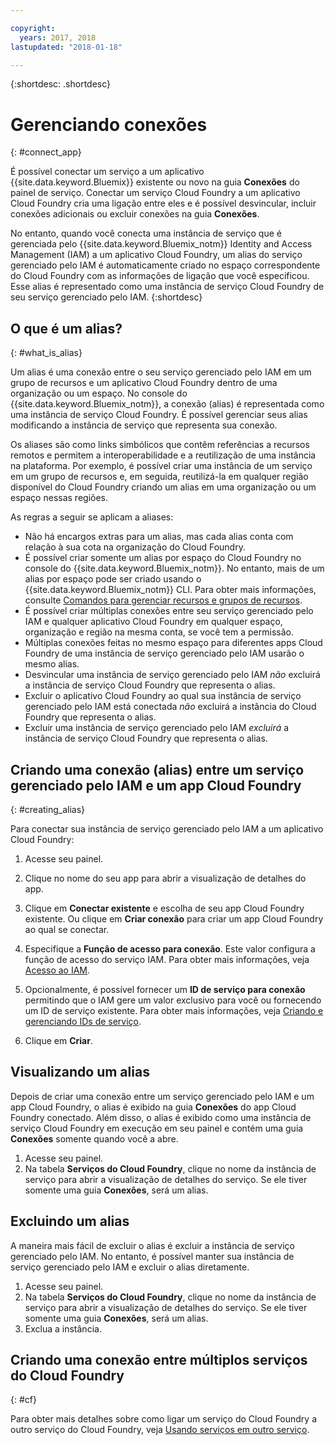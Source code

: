 ```yaml
---

copyright:
  years: 2017, 2018
lastupdated: "2018-01-18"

---
```


{:shortdesc: .shortdesc}

# Gerenciando conexões
{: #connect_app}

É possível conectar um serviço a um aplicativo {{site.data.keyword.Bluemix}} existente ou novo na guia **Conexões** do painel de serviço. Conectar um serviço Cloud Foundry a um aplicativo Cloud Foundry cria uma ligação entre eles e é possível desvincular, incluir conexões adicionais ou excluir conexões na guia **Conexões**.

No entanto, quando você conecta uma instância de serviço que é gerenciada pelo {{site.data.keyword.Bluemix_notm}} Identity and Access Management (IAM) a um aplicativo Cloud Foundry, um alias do serviço gerenciado pelo IAM é automaticamente criado no espaço correspondente do Cloud Foundry com as informações de ligação que você especificou. Esse alias é representado como uma instância de serviço Cloud Foundry de seu serviço gerenciado pelo IAM.
{:shortdesc}

## O que é um alias?
{: #what_is_alias}

Um alias é uma conexão entre o seu serviço gerenciado pelo IAM em um grupo de recursos e um aplicativo Cloud Foundry dentro de uma organização ou um espaço. No console do {{site.data.keyword.Bluemix_notm}}, a conexão (alias) é representada como uma instância de serviço Cloud Foundry. É possível gerenciar seus alias modificando a instância de serviço que representa sua conexão.

Os aliases são como links simbólicos que contêm referências a recursos remotos e permitem a interoperabilidade e a reutilização de uma instância na plataforma. Por exemplo, é possível criar uma instância de um serviço em um grupo de recursos e, em seguida, reutilizá-la em qualquer região disponível do Cloud Foundry criando um alias em uma organização ou um espaço nessas regiões.

As regras a seguir se aplicam a aliases:

* Não há encargos extras para um alias, mas cada alias conta com relação à sua cota na organização do Cloud Foundry.
* É possível criar somente um alias por espaço do Cloud Foundry no console do {{site.data.keyword.Bluemix_notm}}. No entanto, mais de um alias por espaço pode ser criado usando o {{site.data.keyword.Bluemix_notm}} CLI. Para obter mais informações, consulte [Comandos para gerenciar recursos e grupos de recursos](/docs/cli/reference/bluemix_cli/bx_cli.html#commands-for-managing-resource-groups-and-resources).
* É possível criar múltiplas conexões entre seu serviço gerenciado pelo IAM e qualquer aplicativo Cloud Foundry em qualquer espaço, organização e região na mesma conta, se você tem a permissão.
* Múltiplas conexões feitas no mesmo espaço para diferentes apps Cloud Foundry de uma instância de serviço gerenciado pelo IAM usarão o mesmo alias.
* Desvincular uma instância de serviço gerenciado pelo IAM *não* excluirá a instância de serviço Cloud Foundry que representa o alias.
* Excluir o aplicativo Cloud Foundry ao qual sua instância de serviço gerenciado pelo IAM está conectada *não* excluirá a instância do Cloud Foundry que representa o alias.
* Excluir uma instância de serviço gerenciado pelo IAM *excluirá* a instância de serviço Cloud Foundry que representa o alias.

## Criando uma conexão (alias) entre um serviço gerenciado pelo IAM e um app Cloud Foundry
{: #creating_alias}

Para conectar sua instância de serviço gerenciado pelo IAM a um aplicativo Cloud Foundry:

1. Acesse seu painel.

2. Clique no nome do seu app para abrir a visualização de detalhes do app.

3. Clique em **Conectar existente** e escolha de seu app Cloud Foundry existente. Ou clique em **Criar conexão** para criar um app Cloud Foundry ao qual se conectar.

4. Especifique a **Função de acesso para conexão**. Este valor configura a função de acesso do serviço IAM. Para obter mais informações, veja [Acesso ao IAM](/docs/iam/users_roles.html#userroles).

5. Opcionalmente, é possível fornecer um **ID de serviço para conexão** permitindo que o IAM gere um valor exclusivo para você ou fornecendo um ID de serviço existente. Para obter mais informações, veja [Criando e gerenciando IDs de serviço](https://console.stage1.bluemix.net/docs/iam/serviceid.html#serviceids).

6. Clique em **Criar**.

## Visualizando um alias

Depois de criar uma conexão entre um serviço gerenciado pelo IAM e um app Cloud Foundry, o alias é exibido na guia **Conexões** do app Cloud Foundry conectado. Além disso, o alias é exibido como uma instância de serviço Cloud Foundry em execução em seu painel e contém uma guia **Conexões** somente quando você a abre.

1. Acesse seu painel.
2. Na tabela **Serviços do Cloud Foundry**, clique no nome da instância de serviço para abrir a visualização de detalhes do serviço. Se ele tiver somente uma guia **Conexões**, será um alias.

## Excluindo um alias

A maneira mais fácil de excluir o alias é excluir a instância de serviço gerenciado pelo IAM. No entanto, é possível manter sua instância de serviço gerenciado pelo IAM e excluir o alias diretamente.

1. Acesse seu painel.
2. Na tabela **Serviços do Cloud Foundry**, clique no nome da instância de serviço para abrir a visualização de detalhes do serviço. Se ele tiver somente uma guia **Conexões**, será um alias.
3. Exclua a instância.

## Criando uma conexão entre múltiplos serviços do Cloud Foundry
{: #cf}

Para obter mais detalhes sobre como ligar um serviço do Cloud Foundry a outro serviço do Cloud Foundry, veja [Usando serviços em outro serviço](../apps/reqnsi.html#add_service).
